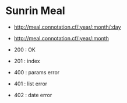 # Sunrin Meal

* http://meal.connotation.cf/:year/:month/:day
* http://meal.connotation.cf/:year/:month

* 200 : OK
* 201 : index
* 400 : params error
* 401 : list error
* 402 : date error

